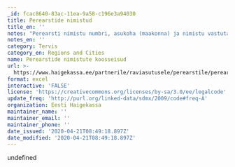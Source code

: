 ```yaml
---
_id: fcac8640-83ac-11ea-9a58-c196e3a94030
title: Perearstide nimistud
title_en: ''
notes: "Perearsti nimistu numbri, asukoha (maakonna) ja nimistu vastutava perearsti D kood ja arsti nime alusel nimistu koosseisu iseloomustavad andmed. Esitatud on igaasaste aasta lõpu seisuga nimisitus olevate isikute sooline ja vanuseline jaotus. \r\nLink viib Eesti Haigekassa kodulehele, kus on võimalik alla laadida exceli tabelid andmetega alates 2016 aastast."
notes_en: ''
category: Tervis
category_en: Regions and Cities
name: Perearstide nimistute koosseisud
url: >-
  https://www.haigekassa.ee/partnerile/raviasutusele/perearstile/perearstide-nimistu-koosseisud
format: excel
interactive: 'FALSE'
license: 'https://creativecommons.org/licenses/by-sa/3.0/ee/legalcode'
update_freq: 'http://purl.org/linked-data/sdmx/2009/code#freq-A'
organization: Eesti Haigekassa
maintainer_name: ''
maintainer_email: ''
maintainer_phone: ''
date_issued: '2020-04-21T08:49:18.897Z'
date_modified: '2020-04-21T08:49:18.897Z'
---
```

undefined
